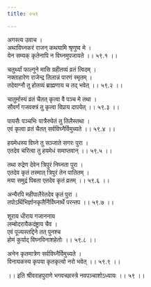 ```yaml
---
title: ०५९

---
```

अगस्त्य उवाच ।  
अथाविघ्नकरं राजन् कथयामि श्रृणुष्व मे ।  
येन सम्यक् कृतेनापि न विघ्नमुपजायते ।। ५९.१ ।।  
  
चतुर्थ्यां फाल्गुने मासि ग्रहीतव्यं व्रतं त्विदम् ।  
नक्ताहारेण राजेन्द्र तिलान्नं पारणं स्मृतम् ।  
तदेवाग्नौ तु होतव्यं ब्राह्मणाय च तद् भवेत् ।। ५९.२ ।।  
  
चातुर्मास्यं व्रतं चैतत् कृत्वा वै पञ्च मे तथा ।  
सौवर्णं गजवक्त्रं तु कृत्वा विप्राय दापयेत् ।। ५९.३ ।।  
  
पायसैः पञ्चभिः पात्रैरुपेतं तु तिलैस्तथा ।  
एवं कृत्वा व्रतं चैतत् सर्वविघ्नैर्विमुच्यते ।। ५९.४ ।।  
  
हयमेधस्य विघ्ने तु सञ्जाते सगरः पुरा ।  
एतदेव चरित्वा तु हयमेधं समाप्तवान् ।। ५९.५ ।।  
  
तथा रुद्रेण देवेन त्रिपुरं निघ्नता पुरा ।  
एतदेव कृतं तस्मात् त्रिपुरं तेन पातितम् ।  
मया समुद्रं पिबता एतदेव कृतं व्रतम् ।। ५९.६ ।।  
  
अन्यैरपि महीपालैरेतदेव कृतं पुरा ।  
तपोऽर्थिभिर्ज्ञानकृतैर्निर्विघ्नार्थे परन्तप ।। ५९.७ ।।  
  
शूराय धीराय गजाननाय  
लम्बोदरायैकदंष्ट्राय चैव ।  
एवं पूज्यस्तद्दिने तत् पुनश्च  
होमं कुर्याद् विघ्नविनाशहेतोः ।। ५९.८ ।।  
  
अनेन कृतमात्रेण सर्वविघ्नैर्विमुच्यते ।  
विनायकस्य कृपया कृतकृत्यो नरो भवेत् ।। ५९.९ ।।  
  
।। इति श्रीवराहपुराणे भगवच्छास्त्रे नवपञ्चाशोऽध्यायः ।। ५९ ।।